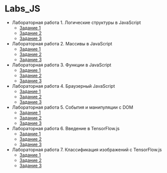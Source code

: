 # Labs_JS


* Лабораторная работа 1. Логические структуры в JavaScript 
    * [Задание 1](https://github.com/KharlamovaAnn/Labs_JS/blob/main/Lab11.js)
    * [Задание 2](https://github.com/KharlamovaAnn/Labs_JS/blob/main/Lab12.js)
    * [Задание 3](https://github.com/KharlamovaAnn/Labs_JS/blob/main/Lab13.js)
* Лабораторная работа 2. Массивы в JavaScript
    * [Задание 1](https://github.com/KharlamovaAnn/Labs_JS/blob/main/Lab21.js)
    * [Задание 2](https://github.com/KharlamovaAnn/Labs_JS/blob/main/Lab22.js)
    * [Задание 3](https://github.com/KharlamovaAnn/Labs_JS/blob/main/Lab23.js)
* Лабораторная работа 3. Функции в JavaScript
    * [Задание 1](https://github.com/KharlamovaAnn/Labs_JS/blob/main/Lab31.js)
    * [Задание 2](https://github.com/KharlamovaAnn/Labs_JS/blob/main/Lab32.js)
    * [Задание 3](https://github.com/KharlamovaAnn/Labs_JS/blob/main/Lab33.js)
* Лабораторная работа 4. Браузерный JavaScript 
    * [Задание 1]()
    * [Задание 2]()
    * [Задание 3]()
* Лабораторная работа 5. События и манипуляции с DOM
    * [Задание 1]()
    * [Задание 2]()
    * [Задание 3]()
* Лабораторная работа 6. Введение в TensorFlow.js
    * [Задание 1]()
    * [Задание 2]()
    * [Задание 3]()
* Лабораторная работа 7. Классификация изображений с TensorFlow.js
    * [Задание 1]()
    * [Задание 2]()
    * [Задание 3]()
